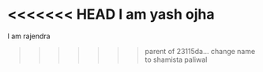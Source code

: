 <<<<<<< HEAD
I am yash ojha
=======
I am rajendra 
>>>>>>> parent of 23115da... change name to shamista paliwal
